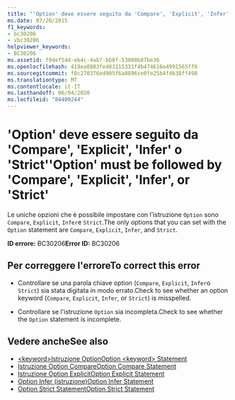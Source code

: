 ```yaml
---
title: "'Option' deve essere seguito da 'Compare', 'Explicit', 'Infer' o 'Strict'"
ms.date: 07/20/2015
f1_keywords:
- bc30206
- vbc30206
helpviewer_keywords:
- BC30206
ms.assetid: f9def54d-eb4c-4ab7-bb8f-53800b87be36
ms.openlocfilehash: 419ea0883fe483115331f4b474616e4991565ff6
ms.sourcegitcommit: f8c270376ed905f6a8896ce0fe25b4f4b38ff498
ms.translationtype: MT
ms.contentlocale: it-IT
ms.lasthandoff: 06/04/2020
ms.locfileid: "84409244"
---
```

# <a name="option-must-be-followed-by-compare-explicit-infer-or-strict"></a><span data-ttu-id="511f0-102">'Option' deve essere seguito da 'Compare', 'Explicit', 'Infer' o 'Strict'</span><span class="sxs-lookup"><span data-stu-id="511f0-102">'Option' must be followed by 'Compare', 'Explicit', 'Infer', or 'Strict'</span></span>
<span data-ttu-id="511f0-103">Le uniche opzioni che è possibile impostare con l'istruzione `Option` sono `Compare`, `Explicit`, `Infer`e `Strict`.</span><span class="sxs-lookup"><span data-stu-id="511f0-103">The only options that you can set with the `Option` statement are `Compare`, `Explicit`, `Infer`, and `Strict`.</span></span>  
  
 <span data-ttu-id="511f0-104">**ID errore:** BC30206</span><span class="sxs-lookup"><span data-stu-id="511f0-104">**Error ID:** BC30206</span></span>  
  
## <a name="to-correct-this-error"></a><span data-ttu-id="511f0-105">Per correggere l'errore</span><span class="sxs-lookup"><span data-stu-id="511f0-105">To correct this error</span></span>  
  
- <span data-ttu-id="511f0-106">Controllare se una parola chiave option (`Compare`, `Explicit`, `Infer`o `Strict`) sia stata digitata in modo errato.</span><span class="sxs-lookup"><span data-stu-id="511f0-106">Check to see whether an option keyword (`Compare`, `Explicit`, `Infer`, or `Strict`) is misspelled.</span></span>  
  
- <span data-ttu-id="511f0-107">Controllare se l'istruzione `Option` sia incompleta.</span><span class="sxs-lookup"><span data-stu-id="511f0-107">Check to see whether the `Option` statement is incomplete.</span></span>  
  
## <a name="see-also"></a><span data-ttu-id="511f0-108">Vedere anche</span><span class="sxs-lookup"><span data-stu-id="511f0-108">See also</span></span>

- [<span data-ttu-id="511f0-109">\<keyword>Istruzione Option</span><span class="sxs-lookup"><span data-stu-id="511f0-109">Option \<keyword> Statement</span></span>](../language-reference/statements/option-keyword-statement.md)
- [<span data-ttu-id="511f0-110">Istruzione Option Compare</span><span class="sxs-lookup"><span data-stu-id="511f0-110">Option Compare Statement</span></span>](../language-reference/statements/option-compare-statement.md)
- [<span data-ttu-id="511f0-111">Istruzione Option Explicit</span><span class="sxs-lookup"><span data-stu-id="511f0-111">Option Explicit Statement</span></span>](../language-reference/statements/option-explicit-statement.md)
- [<span data-ttu-id="511f0-112">Option Infer (istruzione)</span><span class="sxs-lookup"><span data-stu-id="511f0-112">Option Infer Statement</span></span>](../language-reference/statements/option-infer-statement.md)
- [<span data-ttu-id="511f0-113">Option Strict Statement</span><span class="sxs-lookup"><span data-stu-id="511f0-113">Option Strict Statement</span></span>](../language-reference/statements/option-strict-statement.md)

